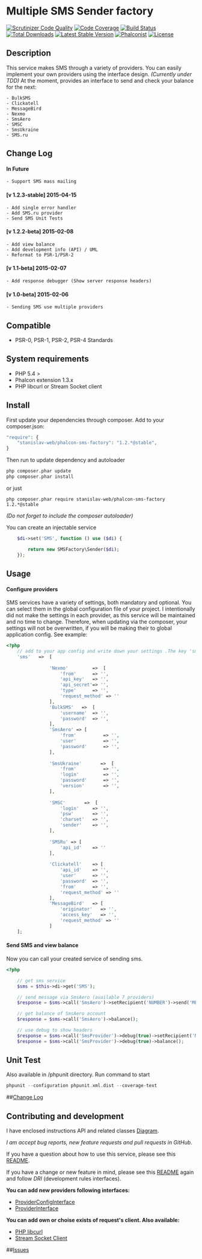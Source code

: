 # Multiple SMS Sender factory

[![Scrutinizer Code Quality](https://scrutinizer-ci.com/g/stanislav-web/phalcon-sms-factory/badges/quality-score.png?b=master)](https://scrutinizer-ci.com/g/stanislav-web/phalcon-sms-factory/?branch=master) [![Code Coverage](https://scrutinizer-ci.com/g/stanislav-web/phalcon-sms-factory/badges/coverage.png?b=master)](https://scrutinizer-ci.com/g/stanislav-web/phalcon-sms-factory/?branch=master) [![Build Status](https://scrutinizer-ci.com/g/stanislav-web/phalcon-sms-factory/badges/build.png?b=master)](https://scrutinizer-ci.com/g/stanislav-web/phalcon-sms-factory/build-status/master) [![Total Downloads](https://poser.pugx.org/stanislav-web/phalcon-sms-factory/downloads.svg)](https://packagist.org/packages/stanislav-web/phalcon-sms-factory) [![Latest Stable Version](https://poser.pugx.org/stanislav-web/phalcon-sms-factory/v/stable.svg)](https://packagist.org/packages/stanislav-web/phalcon-sms-factory) [![Phalconist](http://phalconist.com/stanislav-web/phalcon-sms-factory/default.svg)](http://phalconist.com/stanislav-web/phalcon-sms-factory) [![License](https://poser.pugx.org/stanislav-web/phalcon-sms-factory/license.svg)](https://packagist.org/packages/stanislav-web/phalcon-sms-factory)

## Description
This service makes SMS through a variety of providers. You can easily implement your own providers using the interface design. _(Currently under TDD)_
At the moment, provides an interface to send and check your balance for the next:

    - BulkSMS
    - Clickatell
    - MessageBird
    - Nexmo
    - SmsAero
    - SMSC
    - SmsUkraine
    - SMS.ru

## Change Log

#### In Future
    - Support SMS mass mailing
    
#### [v 1.2.3-stable] 2015-04-15
    - Add single error handler
    - Add SMS.ru provider
    - Send SMS Unit Tests

#### [v 1.2.2-beta] 2015-02-08
    - Add view balance
    - Add development info (API) / UML
    - Reformat to PSR-1/PSR-2

#### [v 1.1-beta] 2015-02-07
    - Add response debugger (Show server response headers)

#### [v 1.0-beta] 2015-02-06
    - Sending SMS use multiple providers

## Compatible
- PSR-0, PSR-1, PSR-2, PSR-4 Standards

## System requirements
- PHP 5.4 >
- Phalcon extension 1.3.x
- PHP libcurl or Stream Socket client

## Install
First update your dependencies through composer. Add to your composer.json:
```php
"require": {
    "stanislav-web/phalcon-sms-factory": "1.2.*@stable",
}
```
Then run to update dependency and autoloader
```python
php composer.phar update
php composer.phar install
```
or just
```
php composer.phar require stanislav-web/phalcon-sms-factory 1.2.*@stable
```
_(Do not forget to include the composer autoloader)_

You can create an injectable service
```php
    $di->set('SMS', function () use ($di) {

        return new SMSFactory\Sender($di);
    });
```
## Usage

#### Configure  providers
SMS services have a variety of settings, both mandatory and optional.
You can select them in the global configuration file of your project.
I intentionally did not make the settings in each provider, as this service will be maintained and no time to change.
Therefore, when updating via the composer, your settings will not be overwritten,
if you will be making their to global application config. See example:
```php
<?php
    // add to your app config and write down your settings .The key 'sms' is required
    'sms'   =>  [
    
                'Nexmo'         =>  [
                    'from'      => '',
                    'api_key'   => '',
                    'api_secret'=> '',
                    'type'      => '',
                    'request_method' => ''
                ],
                'BulkSMS'   =>  [
                    'username'  => '',
                    'password'  => '',
                ],
                'SmsAero' => [
                    'from'          => '',
                    'user'          => '',
                    'password'      => '',
                ],
                
                'SmsUkraine'       =>  [
                    'from'          => '',
                    'login'         => '',
                    'password'      => '',
                    'version'       => '',
                ],
                
                'SMSC'       =>  [
                    'login'     => '',
                    'psw'       => '',
                    'charset'   => '',
                    'sender'    => '',
                ],
        
                'SMSRu' => [
                    'api_id'    => ''
                ],
                
                'Clickatell'    => [
                    'api_id'    => '',
                    'user'      => '',
                    'password'  => '',
                    'from'      => '',
                    'request_method' => ''
                ],
                'MessageBird'   => [
                    'originator'   => '',
                    'access_key'   => '',
                    'request_method' => ''
                ]           
    ];
```

#### Send SMS and view balance
Now you can call your created service of sending sms.

```php
<?php

    // get sms service
    $sms = $this->di->get('SMS');

    // send message via SmsAero (available 7 providers)
    $response = $sms->call('SmsAero')->setRecipient('NUMBER')->send('MESSAGE'));

    // get balance of SmsAero account
    $response = $sms->call('SmsAero')->balance();

    // use debug to show headers
    $response = $sms->call('SmsProvider')->debug(true)->setRecipient('NUMBER')->send('MESSAGE'));
    $response = $sms->call('SmsProvider')->debug(true)->balance();

```

## Unit Test
Also available in /phpunit directory. Run command to start
```php
phpunit --configuration phpunit.xml.dist --coverage-text
```

##[Change Log](https://github.com/stanislav-web/phalcon-sms-factory/blob/master/CHANGELOG.md "Change Log")

## Contributing and development
I have enclosed instructions API and related classes [Diagram](https://github.com/stanislav-web/phalcon-sms-factory/blob/master/SMS-Factory.uml "Diagram").

*I am accept bug reports, new feature requests and pull requests in GitHub*.

If you have a question about how to use this service, please see this [README](https://github.com/stanislav-web/phalcon-sms-factory/blob/master/README.md).

If you have a change or new feature in mind, please see this [README](https://github.com/stanislav-web/phalcon-sms-factory/blob/master/README.md) again and follow *DRI* (development rules interfaces).

**You can add new providers following interfaces:**
- [ProviderConfigInterface](https://github.com/stanislav-web/phalcon-sms-factory/blob/master/src/SMSFactory/Aware/ProviderConfigInterface.php "ProviderConfigInterface")
- [ProviderInterface](https://github.com/stanislav-web/phalcon-sms-factory/blob/master/src/SMSFactory/Aware/ProviderInterface.php "ProviderInterface")

**You can add own or choise exists of request's client. Also available:**

- [PHP libcurl](https://github.com/stanislav-web/phalcon-sms-factory/blob/master/src/SMSFactory/Aware/ClientProviders/CurlTrait.php "PHP libcurl")
- [Stream Socket Client](https://github.com/stanislav-web/phalcon-sms-factory/blob/master/src/SMSFactory/Aware/ClientProviders/StreamTrait.php "Stream Socket Client")

##[Issues](https://github.com/stanislav-web/phalcon-sms-factory/issues "Issues")

